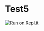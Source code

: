 # Test5

[![Run on Repl.it](https://replit.com/badge/github/DT-game/Test5)](https://replit.com/new/github/DT-game/Test5)